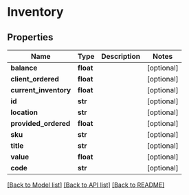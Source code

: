 # Inventory

## Properties
Name | Type | Description | Notes
------------ | ------------- | ------------- | -------------
**balance** | **float** |  | [optional] 
**client_ordered** | **float** |  | [optional] 
**current_inventory** | **float** |  | [optional] 
**id** | **str** |  | [optional] 
**location** | **str** |  | [optional] 
**provided_ordered** | **float** |  | [optional] 
**sku** | **str** |  | [optional] 
**title** | **str** |  | [optional] 
**value** | **float** |  | [optional] 
**code** | **str** |  | [optional] 

[[Back to Model list]](../README.md#documentation-for-models) [[Back to API list]](../README.md#documentation-for-api-endpoints) [[Back to README]](../README.md)


